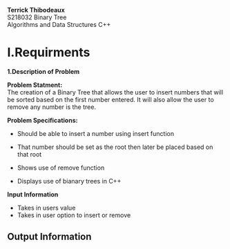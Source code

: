 **Terrick Thibodeaux**  
S218032
Binary Tree  
Algorithms and Data Structures C++ 
# I.Requirments  
**1.Description of Problem**  

**Problem Statment:**  
The creation of a Binary Tree that allows the user to insert numbers that will be sorted based on the first number entered. It will also allow the user to remove any number is the tree.  

**Problem Specifications:**  
- Should be able to insert a number using insert function  

- That number should be set as the root then later be placed based on that root  

- Shows use of remove function   

- Displays use of bianary trees in C++    

**Input Information** 
- Takes in users value 
- Takes in user option to insert or remove  

**Output Information**  
- 



